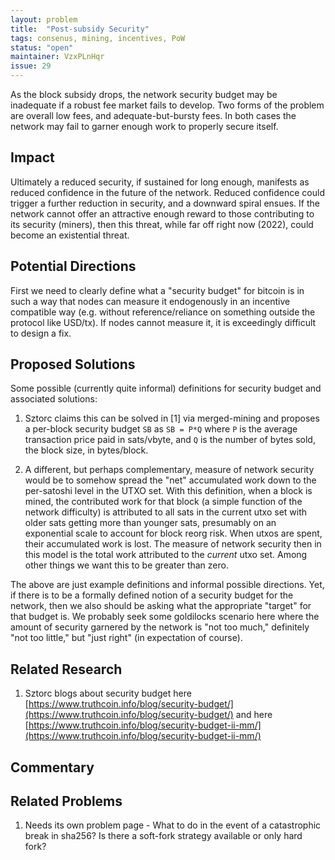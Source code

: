 ```yaml
---
layout: problem
title:  "Post-subsidy Security"
tags: consenus, mining, incentives, PoW
status: "open"
maintainer: VzxPLnHqr
issue: 29
---
```


As the block subsidy drops, the network security budget may be inadequate if a robust fee market fails to develop. Two forms of the problem are overall low fees, and adequate-but-bursty fees. In both cases the network may fail to garner enough work to properly secure itself. 

## Impact

<!-- - Try not to repeat the description too much -->
<!-- - Make it clear what the impact on the big picture of Bitcoin's evolution would be -->

Ultimately a reduced security, if sustained for long enough, manifests as reduced confidence in the future of the network.
Reduced confidence could trigger a further reduction in security, and a downward spiral ensues. If the 
network cannot offer an attractive enough reward to those contributing to its security (miners), then this threat, while far
off right now (2022), could become an existential threat. 


## Potential Directions

<!-- - The main use of listing hand-wavy directions is useful to further explore the problem. -->

First we need to clearly define what a "security budget" for bitcoin is in such a way that nodes can 
measure it endogenously in an incentive compatible way (e.g. without reference/reliance on something 
outside the protocol like USD/tx). If nodes cannot measure it, it is exceedingly difficult to design
a fix.


## Proposed Solutions

Some possible (currently quite informal) definitions for security budget and associated solutions: 

1. Sztorc claims this can be solved in [1] via merged-mining and proposes a per-block security budget 
   `SB` as `SB = P*Q` where `P` is the average transaction price paid in sats/vbyte, and `Q` is the 
   number of bytes sold, the block size, in bytes/block. 
   
2. A different, but perhaps complementary, measure of network security would be to somehow spread
   the "net" accumulated work down to the per-satoshi level in the UTXO set. With this definition, 
   when a block is mined, the contributed work for that block (a simple function of the network difficulty) 
   is attributed to all sats in the current utxo set with older sats getting more than younger sats, presumably on an exponential
   scale to account for block reorg risk. When utxos are spent, their accumulated work is lost. The measure
   of network security then in this model is the total work attributed to the _current_ utxo set. Among other
   things we want this to be greater than zero.
   
 The above are just example definitions and informal possible directions. Yet, if there is to be a formally
 defined notion of a security budget for the network, then we also should be asking what the appropriate "target"
 for that budget is. We probably seek some goldilocks scenario here where the amount of security garnered by
 the network is "not too much," definitely "not too little," but "just right" (in expectation of course).


## Related Research

<!-- A very liberal list of related research. Try to include at least a  half-sentence about what it is or why it's related -->

1. Sztorc blogs about security budget here [https://www.truthcoin.info/blog/security-budget/](https://www.truthcoin.info/blog/security-budget/) and here [https://www.truthcoin.info/blog/security-budget-ii-mm/](https://www.truthcoin.info/blog/security-budget-ii-mm/)


## Commentary

<!-- This is where you can post relevant informal and opinionated comments from various sources on the problem. -->
<!-- Also you or anyone else can add conjecture to this section (after review). -->
<!-- In general, this is not a comments section (use the issue for that). -->




## Related Problems

1. Needs its own problem page - What to do in the event of a catastrophic break in sha256? Is there a soft-fork strategy available or only hard fork? 
